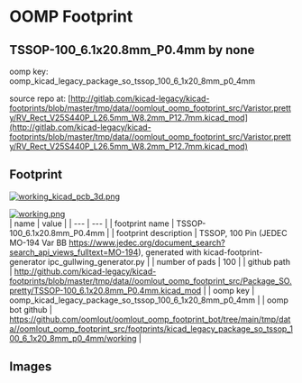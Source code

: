 # OOMP Footprint  
## TSSOP-100_6.1x20.8mm_P0.4mm  by none  
  
oomp key: oomp_kicad_legacy_package_so_tssop_100_6_1x20_8mm_p0_4mm  
  
source repo at: [http://gitlab.com/kicad-legacy/kicad-footprints/blob/master/tmp/data//oomlout_oomp_footprint_src/Varistor.pretty/RV_Rect_V25S440P_L26.5mm_W8.2mm_P12.7mm.kicad_mod](http://gitlab.com/kicad-legacy/kicad-footprints/blob/master/tmp/data//oomlout_oomp_footprint_src/Varistor.pretty/RV_Rect_V25S440P_L26.5mm_W8.2mm_P12.7mm.kicad_mod)  
## Footprint  
  
[![working_kicad_pcb_3d.png](working_kicad_pcb_3d_600.png)](working_kicad_pcb_3d.png)  
  
[![working.png](working_600.png)](working.png)  
| name | value | 
| --- | --- | 
| footprint name | TSSOP-100_6.1x20.8mm_P0.4mm | 
| footprint description | TSSOP, 100 Pin (JEDEC MO-194 Var BB https://www.jedec.org/document_search?search_api_views_fulltext=MO-194), generated with kicad-footprint-generator ipc_gullwing_generator.py | 
| number of pads | 100 | 
| github path | http://github.com/kicad-legacy/kicad-footprints/blob/master/tmp/data//oomlout_oomp_footprint_src/Package_SO.pretty/TSSOP-100_6.1x20.8mm_P0.4mm.kicad_mod | 
| oomp key | oomp_kicad_legacy_package_so_tssop_100_6_1x20_8mm_p0_4mm | 
| oomp bot github | https://github.com/oomlout/oomlout_oomp_footprint_bot/tree/main/tmp/data//oomlout_oomp_footprint_src/footprints/kicad_legacy_package_so_tssop_100_6_1x20_8mm_p0_4mm/working | 
## Images  
